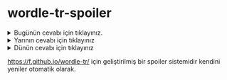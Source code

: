 # wordle-tr-spoiler

<details>
  <summary>Bugünün cevabı için tıklayınız.</summary>
  <br>
    <b> yemek </b>
</details>

<details>
  <summary>Yarının cevabı için tıklayınız</summary>
  <br>
   <b> soket </b>
</details>

<details>
  <summary>Dünün cevabı için tıklayınız </summary>
  <br>
  <b> zinde </b>
</details>

https://f.github.io/wordle-tr/ için geliştirilmiş bir spoiler sistemidir kendini yeniler otomatik olarak.

